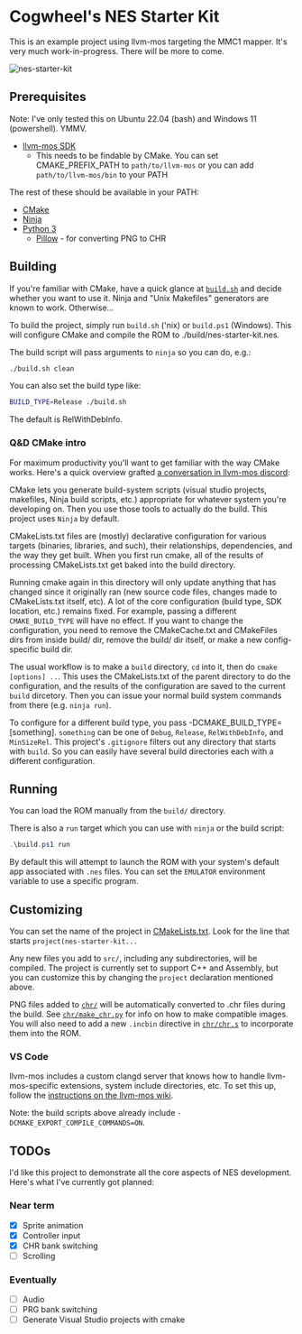 # Cogwheel's NES Starter Kit

This is an example project using llvm-mos targeting the MMC1 mapper. It's very much work-in-progress. There will be more to come.

![nes-starter-kit](https://github.com/cogwheel/nes-starter-kit/assets/2105215/e4b32ece-9fce-4696-8c72-0c00c4c274be)

## Prerequisites

Note: I've only tested this on Ubuntu 22.04 (bash) and Windows 11 (powershell). YMMV.

- [llvm-mos SDK](https://github.com/llvm-mos/llvm-mos-sdk#download)
  - This needs to be findable by CMake. You can set CMAKE_PREFIX_PATH to `path/to/llvm-mos` or you can add `path/to/llvm-mos/bin` to your PATH

The rest of these should be available in your PATH:

- [CMake](https://cmake.org/download/)
- [Ninja](https://ninja-build.org/)
- [Python 3](https://www.python.org/downloads/)
  - [Pillow](https://pillow.readthedocs.io/en/stable/) - for converting PNG to CHR

## Building

If you're familiar with CMake, have a quick glance at [`build.sh`](build.sh) and decide whether you want to use it. Ninja and "Unix Makefiles" generators are known to work. Otherwise...

To build the project, simply run `build.sh` ('nix) or `build.ps1` (Windows). This will configure CMake and compile the ROM to ./build/nes-starter-kit.nes.

The build script will pass arguments to `ninja` so you can do, e.g.:

```sh
./build.sh clean
```

You can also set the build type like:

```sh
BUILD_TYPE=Release ./build.sh
```

The default is RelWithDebInfo.

### Q&D CMake intro

For maximum productivity you'll want to get familiar with the way CMake works. Here's a quick overview grafted [a conversation in llvm-mos discord](https://discord.com/channels/1058149494107148399/1058150812691476593/1147638891894034603):

CMake lets you generate build-system scripts (visual studio projects, makefiles, Ninja build scripts, etc.) appropriate for whatever system you're developing on. Then you use those tools to actually do the build. This project uses `Ninja` by default.

CMakeLists.txt files are (mostly) declarative configuration for various targets (binaries, libraries, and such), their relationships, dependencies, and the way they get built. When you first run cmake, all of the results of processing CMakeLists.txt get baked into the build directory.

Running cmake again in this directory will only update anything that has changed since it originally ran (new source code files, changes made to CMakeLists.txt itself, etc). A lot of the core configuration (build type, SDK location, etc.) remains fixed. For example, passing a different `CMAKE_BUILD_TYPE` will have no effect. If you want to change the configuration, you need to remove the CMakeCache.txt and CMakeFiles dirs from inside build/ dir, remove the build/ dir itself, or make a new config-specific build dir.

The usual workflow is to make a `build` directory, `cd` into it, then do `cmake [options] ..`. This uses the CMakeLists.txt of the parent directory to do the configuration, and the results of the configuration are saved to the current `build` dircetory. Then you can issue your normal build system commands from there (e.g. `ninja run`).

To configure for a different build type, you pass -DCMAKE_BUILD_TYPE=[something]. `something` can be one of `Debug`, `Release`, `RelWithDebInfo`, and `MinSizeRel`. This project's `.gitignore` filters out any directory that starts with `build`. So you can easily have several build directories each with a different configuration.

## Running

You can load the ROM manually from the `build/` directory.

There is also a `run` target which you can use with `ninja` or the build script:

```powershell
.\build.ps1 run
```

By default this will attempt to launch the ROM with your system's default app associated with `.nes` files. You can set the `EMULATOR` environment variable to use a specific program.

## Customizing

You can set the name of the project in [CMakeLists.txt](CMakeLists.txt). Look for the line that starts `project(nes-starter-kit...`

Any new files you add to `src/`, including any subdirectories, will be compiled. The project is currently set to support C++ and Assembly, but you can customize this by changing the `project` declaration mentioned above.

PNG files added to [`chr/`](chr/) will be automatically converted to .chr files during the build. See [`chr/make_chr.py`](chr/make_chr.py) for info on how to make compatible images. You will also need to add a new `.incbin` directive in [`chr/chr.s`](chr/chr.s) to incorporate them into the ROM.

### VS Code

llvm-mos includes a custom clangd server that knows how to handle llvm-mos-specific extensions, system include directories, etc. To set this up, follow the [instructions on the llvm-mos wiki](https://llvm-mos.org/wiki/Clangd).

Note: the build scripts above already include `-DCMAKE_EXPORT_COMPILE_COMMANDS=ON`.

## TODOs

I'd like this project to demonstrate all the core aspects of NES development. Here's what I've currently got planned:

### Near term

- [X] Sprite animation
- [X] Controller input
- [X] CHR bank switching
- [ ] Scrolling

### Eventually

- [ ] Audio
- [ ] PRG bank switching
- [ ] Generate Visual Studio projects with cmake
